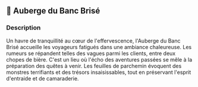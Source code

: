 ## 📍 Auberge du Banc Brisé

### Description

Un havre de tranquillité au cœur de l'effervescence, l'Auberge du Banc Brisé accueille les voyageurs fatigués dans une ambiance chaleureuse. Les rumeurs se répandent telles des vagues parmi les clients, entre deux chopes de bière. C'est un lieu où l'écho des aventures passées se mêle à la préparation des quêtes à venir. Les feuilles de parchemin évoquent des monstres terrifiants et des trésors insaisissables, tout en préservant l'esprit d'entraide et de camaraderie.